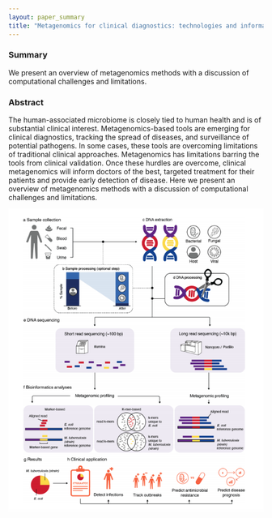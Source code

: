 ```yaml
---
layout: paper_summary
title: "Metagenomics for clinical diagnostics: technologies and informatics"
---
```


### Summary
We present an overview of metagenomics methods with a discussion of computational challenges and limitations.

### Abstract
The human-associated microbiome is closely tied to human health and is of substantial clinical interest. Metagenomics-based tools are emerging for clinical diagnostics, tracking the spread of diseases, and surveillance of potential pathogens. In some cases, these tools are overcoming limitations of traditional clinical approaches. Metagenomics has limitations barring the tools from clinical validation. Once these hurdles are overcome, clinical metagenomics will inform doctors of the best, targeted treatment for their patients and provide early detection of disease. Here we present an overview of metagenomics methods with a discussion of computational challenges and limitations.

<img src="../../images/publication/rxiv_meta_for_clinical.png" />


